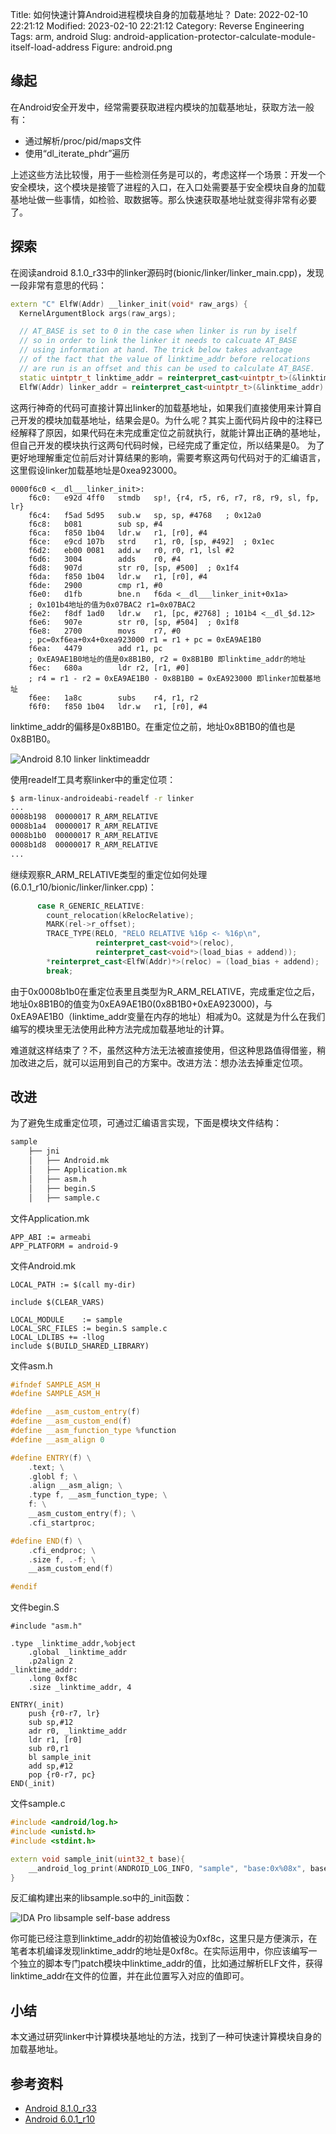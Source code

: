 Title: 如何快速计算Android进程模块自身的加载基地址？
Date: 2022-02-10 22:21:12
Modified: 2023-02-10 22:21:12
Category: Reverse Engineering
Tags: arm, android
Slug: android-application-protector-calculate-module-itself-load-address
Figure: android.png


## 缘起
在Android安全开发中，经常需要获取进程内模块的加载基地址，获取方法一般有：

- 通过解析/proc/pid/maps文件
- 使用“dl_iterate_phdr”遍历

上述这些方法比较慢，用于一些检测任务是可以的，考虑这样一个场景：开发一个安全模块，这个模块是接管了进程的入口，在入口处需要基于安全模块自身的加载基地址做一些事情，如检验、取数据等。那么快速获取基地址就变得非常有必要了。

## 探索
在阅读android 8.1.0_r33中的linker源码时(bionic/linker/linker_main.cpp)，发现一段非常有意思的代码：
```c++
extern "C" ElfW(Addr) __linker_init(void* raw_args) {
  KernelArgumentBlock args(raw_args);

  // AT_BASE is set to 0 in the case when linker is run by iself
  // so in order to link the linker it needs to calcuate AT_BASE
  // using information at hand. The trick below takes advantage
  // of the fact that the value of linktime_addr before relocations
  // are run is an offset and this can be used to calculate AT_BASE.
  static uintptr_t linktime_addr = reinterpret_cast<uintptr_t>(&linktime_addr);
  ElfW(Addr) linker_addr = reinterpret_cast<uintptr_t>(&linktime_addr) - linktime_addr;
```
这两行神奇的代码可直接计算出linker的加载基地址，如果我们直接使用来计算自己开发的模块加载基地址，结果会是0。为什么呢？其实上面代码片段中的注释已经解释了原因，如果代码在未完成重定位之前就执行，就能计算出正确的基地址，但自己开发的模块执行这两句代码时候，已经完成了重定位，所以结果是0。
为了更好地理解重定位前后对计算结果的影响，需要考察这两句代码对于的汇编语言，这里假设linker加载基地址是0xea923000。
```armasm
0000f6c0 <__dl___linker_init>:
    f6c0:	e92d 4ff0 	stmdb	sp!, {r4, r5, r6, r7, r8, r9, sl, fp, lr}
    f6c4:	f5ad 5d95 	sub.w	sp, sp, #4768	; 0x12a0
    f6c8:	b081      	sub	sp, #4
    f6ca:	f850 1b04 	ldr.w	r1, [r0], #4
    f6ce:	e9cd 107b 	strd	r1, r0, [sp, #492]	; 0x1ec
    f6d2:	eb00 0081 	add.w	r0, r0, r1, lsl #2
    f6d6:	3004      	adds	r0, #4
    f6d8:	907d      	str	r0, [sp, #500]	; 0x1f4
    f6da:	f850 1b04 	ldr.w	r1, [r0], #4
    f6de:	2900      	cmp	r1, #0
    f6e0:	d1fb      	bne.n	f6da <__dl___linker_init+0x1a>
    ; 0x101b4地址的值为0x07BAC2 r1=0x07BAC2
    f6e2:	f8df 1ad0 	ldr.w	r1, [pc, #2768]	; 101b4 <__dl_$d.12> 
    f6e6:	907e      	str	r0, [sp, #504]	; 0x1f8
    f6e8:	2700      	movs	r7, #0
    ; pc=0xf6ea+0x4+0xea923000 r1 = r1 + pc = 0xEA9AE1B0
    f6ea:	4479      	add	r1, pc 
    ; 0xEA9AE1B0地址的值是0x8B1B0, r2 = 0x8B1B0 即linktime_addr的地址
    f6ec:	680a      	ldr	r2, [r1, #0]
    ; r4 = r1 - r2 = 0xEA9AE1B0 - 0x8B1B0 = 0xEA923000 即linker加载基地址
    f6ee:	1a8c      	subs	r4, r1, r2
    f6f0:	f850 1b04 	ldr.w	r1, [r0], #4
```
linktime_addr的偏移是0x8B1B0。在重定位之前，地址0x8B1B0的值也是0x8B1B0。

![Android 8.10 linker linktimeaddr]({static}/images/android_810_linker_linktimeaddr.png)

使用readelf工具考察linker中的重定位项：

```bash
$ arm-linux-androideabi-readelf -r linker
...
0008b198  00000017 R_ARM_RELATIVE
0008b1a4  00000017 R_ARM_RELATIVE
0008b1b0  00000017 R_ARM_RELATIVE
0008b1d8  00000017 R_ARM_RELATIVE
...
```
继续观察R_ARM_RELATIVE类型的重定位如何处理(6.0.1_r10/bionic/linker/linker.cpp)：
```cpp
      case R_GENERIC_RELATIVE:
        count_relocation(kRelocRelative);
        MARK(rel->r_offset);
        TRACE_TYPE(RELO, "RELO RELATIVE %16p <- %16p\n",
                   reinterpret_cast<void*>(reloc),
                   reinterpret_cast<void*>(load_bias + addend));
        *reinterpret_cast<ElfW(Addr)*>(reloc) = (load_bias + addend);
        break;
```
由于0x0008b1b0在重定位表里且类型为R_ARM_RELATIVE，完成重定位之后，地址0x8B1B0的值变为0xEA9AE1B0(0x8B1B0+0xEA923000)，与0xEA9AE1B0（linktime_addr变量在内存的地址）相减为0。这就是为什么在我们编写的模块里无法使用此种方法完成加载基地址的计算。

难道就这样结束了？不，虽然这种方法无法被直接使用，但这种思路值得借鉴，稍加改进之后，就可以运用到自己的方案中。改进方法：想办法去掉重定位项。

## 改进
为了避免生成重定位项，可通过汇编语言实现，下面是模块文件结构：
```bash
sample
    ├── jni
    │   ├── Android.mk
    │   ├── Application.mk
    │   ├── asm.h
    │   ├── begin.S
    │   ├── sample.c
```

文件Application.mk
```
APP_ABI := armeabi
APP_PLATFORM = android-9
```

文件Android.mk
```
LOCAL_PATH := $(call my-dir)

include $(CLEAR_VARS)

LOCAL_MODULE    := sample
LOCAL_SRC_FILES := begin.S sample.c
LOCAL_LDLIBS += -llog
include $(BUILD_SHARED_LIBRARY)

```

文件asm.h
```c++
#ifndef SAMPLE_ASM_H
#define SAMPLE_ASM_H

#define __asm_custom_entry(f)
#define __asm_custom_end(f)
#define __asm_function_type %function
#define __asm_align 0

#define ENTRY(f) \
    .text; \
    .globl f; \
    .align __asm_align; \
    .type f, __asm_function_type; \
    f: \
    __asm_custom_entry(f); \
    .cfi_startproc;

#define END(f) \
    .cfi_endproc; \
    .size f, .-f; \
    __asm_custom_end(f)

#endif
```

文件begin.S
```armasm
#include "asm.h"

.type _linktime_addr,%object
    .global _linktime_addr
    .p2align 2
_linktime_addr:
    .long 0xf8c
    .size _linktime_addr, 4

ENTRY(_init)
    push {r0-r7, lr}
    sub sp,#12
    adr r0, _linktime_addr
    ldr r1, [r0]
    sub r0,r1
    bl sample_init
    add sp,#12
    pop {r0-r7, pc}
END(_init)
```

文件sample.c
```c++
#include <android/log.h>
#include <unistd.h>
#include <stdint.h>

extern void sample_init(uint32_t base){
    __android_log_print(ANDROID_LOG_INFO, "sample", "base:0x%08x", base);
}
```

反汇编构建出来的libsample.so中的_init函数：

![IDA Pro libsample self-base address]({static}/images/ida_libsample_self_base.png)

你可能已经注意到linktime_addr的初始值被设为0xf8c，这里只是方便演示，在笔者本机编译发现linktime_addr的地址是0xf8c。在实际运用中，你应该编写一个独立的脚本专门patch模块中linktime_addr的值，比如通过解析ELF文件，获得linktime_addr在文件的位置，并在此位置写入对应的值即可。

## 小结
本文通过研究linker中计算模块基地址的方法，找到了一种可快速计算模块自身的加载基地址。

## 参考资料
- [Android 8.1.0_r33](http://androidxref.com/8.1.0_r33)
- [Android 6.0.1_r10](http://androidxref.com/6.0.1_r10)